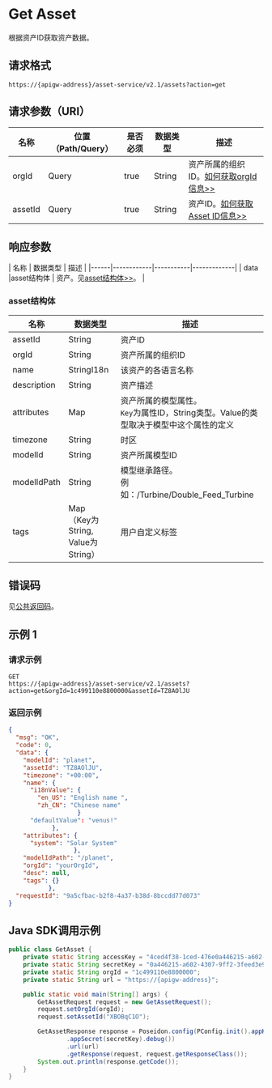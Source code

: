# Get Asset

根据资产ID获取资产数据。

## 请求格式

```
https://{apigw-address}/asset-service/v2.1/assets?action=get
```

## 请求参数（URI）

| 名称          | 位置（Path/Query） | 是否必须 | 数据类型 | 描述      |
|---------------|------------------|----------|-----------|--------------|
| orgId         | Query            | true     | String    | 资产所属的组织ID。[如何获取orgId信息>>](/docs/api/zh_CN/latest/api_faqs#id-orgid-orgid)                |
| assetId       | Query            | true    | String    | 资产ID。[如何获取Asset ID信息>>](/docs/api/zh_CN/latest/api_faqs.html#asset-id-assetid-assetid)        |


## 响应参数

| 名称  | 数据类型 | 描述 |
|------|------------|-----------|-------------|
| data    |asset结构体 | 资产。见[asset结构体>>](/docs/api/zh_CN/latest/asset/get_asset.html#id3)。    |


### asset结构体

| 名称  |  数据类型      | 描述               |
|-------|---------|---------------------------|
| assetId |  String | 资产ID|
| orgId      | String    | 资产所属的组织ID|
| name | StringI18n |该资产的各语言名称|
| description   | String | 资产描述|
|attributes   |Map  |资产所属的模型属性。<br>`Key`为属性ID，String类型。Value的类型取决于模型中这个属性的定义|
|timezone  |  String  |时区|
|modelId|String|资产所属模型ID|
|modelIdPath|String|模型继承路径。<br>例如：/Turbine/Double_Feed_Turbine|
|tags|Map<br>（Key为String, Value为String）|用户自定义标签|


## 错误码

见[公共返回码](/docs/api/zh_CN/latest/overview.html#id8)。



## 示例 1

### 请求示例

```
GET
https://{apigw-address}/asset-service/v2.1/assets?action=get&orgId=1c499110e8800000&assetId=TZ8AOlJU

```

### 返回示例

```json
{
  "msg": "OK",
  "code": 0,
  "data": {
    "modelId": "planet",
    "assetId": "TZ8AOlJU",
    "timezone": "+00:00",
    "name": {
      "i18nValue": {
        "en_US": "English name ",
        "zh_CN": "Chinese name"
                   }
      "defaultValue": "venus!"
            },
    "attributes": {
      "system": "Solar System"
                  },
    "modelIdPath": "/planet",
    "orgId": "yourOrgId",
    "desc": null,
    "tags": {}
           },
  "requestId": "9a5cfbac-b2f8-4a37-b38d-8bccdd77d073"
}
```


## Java SDK调用示例

```java
public class GetAsset {
    private static String accessKey = "4ced4f38-1ced-476e0a446215-a602-4307";
    private static String secretKey = "0a446215-a602-4307-9ff2-3feed3e983ce";
    private static String orgId = "1c499110e8800000";
    private static String url = "https://{apigw-address}";

    public static void main(String[] args) {
        GetAssetRequest request = new GetAssetRequest();
        request.setOrgId(orgId);
        request.setAssetId("XBOBqC1O");

        GetAssetResponse response = Poseidon.config(PConfig.init().appKey(accessKey)
                .appSecret(secretKey).debug())
                .url(url)
                .getResponse(request, request.getResponseClass());
        System.out.println(response.getCode());
    }
}
```

